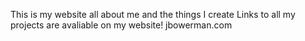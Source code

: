This is my website all about me and the things I create
Links to all my projects are avaliable on my website!
jbowerman.com
